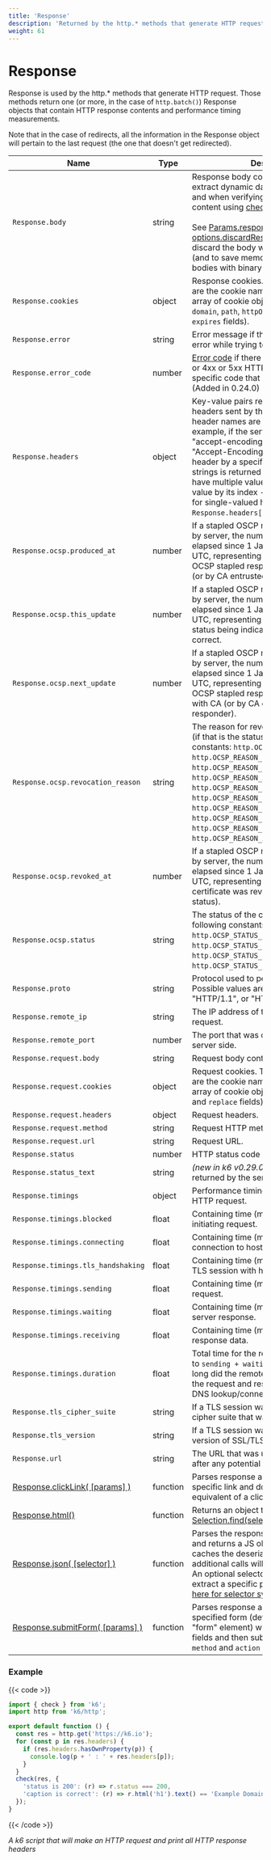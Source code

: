 ```yaml
---
title: 'Response'
description: 'Returned by the http.* methods that generate HTTP requests.'
weight: 61
---
```


# Response

Response is used by the http.\* methods that generate HTTP request. Those methods return one (or more, in the case of `http.batch()`) Response objects that contain HTTP response contents and performance timing measurements.

Note that in the case of redirects, all the information in the Response object will pertain to the last request (the one that doesn't get redirected).

| Name                                                                                                                            | Type     | Description                                                                                                                                                                                                                                                                                                                                                                                                                                                                                                                                                                                                                                                     |
| ------------------------------------------------------------------------------------------------------------------------------- | -------- | --------------------------------------------------------------------------------------------------------------------------------------------------------------------------------------------------------------------------------------------------------------------------------------------------------------------------------------------------------------------------------------------------------------------------------------------------------------------------------------------------------------------------------------------------------------------------------------------------------------------------------------------------------------- |
| `Response.body`                                                                                                                 | string   | Response body content, often used to extract dynamic data (see examples [here](https://grafana.com/docs/k6/<K6_VERSION>/examples/correlation-and-dynamic-data)) and when verifying the presence of content using [checks](https://grafana.com/docs/k6/<K6_VERSION>/javascript-api/k6/check).<br /><br />See [Params.responseType](https://grafana.com/docs/k6/<K6_VERSION>/javascript-api/k6-http/params) and [options.discardResponseBodies](https://grafana.com/docs/k6/<K6_VERSION>/using-k6/k6-options/reference/#discard-response-bodies) for how to discard the body when it is not needed (and to save memory) or when handling bodies with binary data. |
| `Response.cookies`                                                                                                              | object   | Response cookies. The object properties are the cookie names and the value is an array of cookie objects (with `name`, `value`, `domain`, `path`, `httpOnly`, `secure`, `maxAge` and `expires` fields).                                                                                                                                                                                                                                                                                                                                                                                                                                                         |
| `Response.error`                                                                                                                | string   | Error message if there was a non-HTTP error while trying to send the request.                                                                                                                                                                                                                                                                                                                                                                                                                                                                                                                                                                                   |
| `Response.error_code`                                                                                                           | number   | [Error code](https://grafana.com/docs/k6/<K6_VERSION>/javascript-api/error-codes) if there was a non-HTTP error or 4xx or 5xx HTTP error it will be set to a specific code that describes the error. (Added in 0.24.0)                                                                                                                                                                                                                                                                                                                                                                                                                                          |
| `Response.headers`                                                                                                              | object   | Key-value pairs representing all HTTP headers sent by the server. Note that the header names are in [canonical form](https://pkg.go.dev/net/http#CanonicalHeaderKey); for example, if the server responds with "accept-encoding", the key will be "Accept-Encoding". When requesting a header by a specific name, an array of strings is returned since the header can have multiple values. You can access each value by its index - for the first value, or for single-valued header, that will be `Response.headers["my_key"][0]`.                                                                                                                           |
| `Response.ocsp.produced_at`                                                                                                     | number   | If a stapled OSCP response was provided by server, the number of milliseconds elapsed since 1 January 1970 00:00:00 UTC, representing the time when this OCSP stapled response was signed by CA (or by CA entrusted OCSP responder)                                                                                                                                                                                                                                                                                                                                                                                                                             |
| `Response.ocsp.this_update`                                                                                                     | number   | If a stapled OSCP response was provided by server, the number of milliseconds elapsed since 1 January 1970 00:00:00 UTC, representing the time at which the status being indicated was known to be correct.                                                                                                                                                                                                                                                                                                                                                                                                                                                     |
| `Response.ocsp.next_update`                                                                                                     | number   | If a stapled OSCP response was provided by server, the number of milliseconds elapsed since 1 January 1970 00:00:00 UTC, representing the time when this OCSP stapled response will be refreshed with CA (or by CA entrusted OCSP responder).                                                                                                                                                                                                                                                                                                                                                                                                                   |
| `Response.ocsp.revocation_reason`                                                                                               | string   | The reason for revocation of the certificate (if that is the status), one of the following constants: `http.OCSP_REASON_UNSPECIFIED`, `http.OCSP_REASON_KEY_COMPROMISE`, `http.OCSP_REASON_CA_COMPROMISE`, <br />`http.OCSP_REASON_AFFILIATION_CHANGED`, <br />`http.OCSP_REASON_SUPERSEDED`, <br />`http.OCSP_REASON_CESSATION_OF_OPERATION`, <br />`http.OCSP_REASON_CERTIFICATE_HOLD`, <br />`http.OCSP_REASON_REMOVE_FROM_CRL`, <br />`http.OCSP_REASON_PRIVILEGE_WITHDRAWN` or <br />`http.OCSP_REASON_AA_COMPROMISE`.                                                                                                                                     |
| `Response.ocsp.revoked_at`                                                                                                      | number   | If a stapled OSCP response was provided by server, the number of milliseconds elapsed since 1 January 1970 00:00:00 UTC, representing the time when this certificate was revoked (if that is the status).                                                                                                                                                                                                                                                                                                                                                                                                                                                       |
| `Response.ocsp.status`                                                                                                          | string   | The status of the certificate, one of the following constants: `http.OCSP_STATUS_GOOD`, `http.OCSP_STATUS_REVOKED`, `http.OCSP_STATUS_UNKNOWN` or `http.OCSP_STATUS_SERVER_FAILED`.                                                                                                                                                                                                                                                                                                                                                                                                                                                                             |
| `Response.proto`                                                                                                                | string   | Protocol used to perform the transfer. Possible values are "HTTP/1.0", "HTTP/1.1", or "HTTP/2.0".                                                                                                                                                                                                                                                                                                                                                                                                                                                                                                                                                               |
| `Response.remote_ip`                                                                                                            | string   | The IP address of the server handling the request.                                                                                                                                                                                                                                                                                                                                                                                                                                                                                                                                                                                                              |
| `Response.remote_port`                                                                                                          | number   | The port that was connected to on the server side.                                                                                                                                                                                                                                                                                                                                                                                                                                                                                                                                                                                                              |
| `Response.request.body`                                                                                                         | string   | Request body content.                                                                                                                                                                                                                                                                                                                                                                                                                                                                                                                                                                                                                                           |
| `Response.request.cookies`                                                                                                      | object   | Request cookies. The object properties are the cookie names and the value is an array of cookie objects (with `name`, `value` and `replace` fields).                                                                                                                                                                                                                                                                                                                                                                                                                                                                                                            |
| `Response.request.headers`                                                                                                      | object   | Request headers.                                                                                                                                                                                                                                                                                                                                                                                                                                                                                                                                                                                                                                                |
| `Response.request.method`                                                                                                       | string   | Request HTTP method.                                                                                                                                                                                                                                                                                                                                                                                                                                                                                                                                                                                                                                            |
| `Response.request.url`                                                                                                          | string   | Request URL.                                                                                                                                                                                                                                                                                                                                                                                                                                                                                                                                                                                                                                                    |
| `Response.status`                                                                                                               | number   | HTTP status code returned by the server.                                                                                                                                                                                                                                                                                                                                                                                                                                                                                                                                                                                                                        |
| `Response.status_text`                                                                                                          | string   | _(new in k6 v0.29.0)_ HTTP status text returned by the server.                                                                                                                                                                                                                                                                                                                                                                                                                                                                                                                                                                                                  |
| `Response.timings`                                                                                                              | object   | Performance timing information for the HTTP request.                                                                                                                                                                                                                                                                                                                                                                                                                                                                                                                                                                                                            |
| `Response.timings.blocked`                                                                                                      | float    | Containing time (ms) spent blocked before initiating request.                                                                                                                                                                                                                                                                                                                                                                                                                                                                                                                                                                                                   |
| `Response.timings.connecting`                                                                                                   | float    | Containing time (ms) spent setting up TCP connection to host.                                                                                                                                                                                                                                                                                                                                                                                                                                                                                                                                                                                                   |
| `Response.timings.tls_handshaking`                                                                                              | float    | Containing time (ms) spent handshaking TLS session with host.                                                                                                                                                                                                                                                                                                                                                                                                                                                                                                                                                                                                   |
| `Response.timings.sending`                                                                                                      | float    | Containing time (ms) spent sending request.                                                                                                                                                                                                                                                                                                                                                                                                                                                                                                                                                                                                                     |
| `Response.timings.waiting`                                                                                                      | float    | Containing time (ms) spent waiting for server response.                                                                                                                                                                                                                                                                                                                                                                                                                                                                                                                                                                                                         |
| `Response.timings.receiving`                                                                                                    | float    | Containing time (ms) spent receiving response data.                                                                                                                                                                                                                                                                                                                                                                                                                                                                                                                                                                                                             |
| `Response.timings.duration`                                                                                                     | float    | Total time for the request (ms). It's equal to `sending + waiting + receiving`, i.e. how long did the remote server take to process the request and respond, without the initial DNS lookup/connection times.                                                                                                                                                                                                                                                                                                                                                                                                                                                   |
| `Response.tls_cipher_suite`                                                                                                     | string   | If a TLS session was established, the cipher suite that was used.                                                                                                                                                                                                                                                                                                                                                                                                                                                                                                                                                                                               |
| `Response.tls_version`                                                                                                          | string   | If a TLS session was established, the version of SSL/TLS that was used.                                                                                                                                                                                                                                                                                                                                                                                                                                                                                                                                                                                         |
| `Response.url`                                                                                                                  | string   | The URL that was ultimately fetched (i.e. after any potential redirects).                                                                                                                                                                                                                                                                                                                                                                                                                                                                                                                                                                                       |
| [Response.clickLink( [params] )](https://grafana.com/docs/k6/<K6_VERSION>/javascript-api/k6-http/response/response-clicklink)   | function | Parses response as HTML, looks for a specific link and does the request-level equivalent of a click on that link.                                                                                                                                                                                                                                                                                                                                                                                                                                                                                                                                               |
| [Response.html()](https://grafana.com/docs/k6/<K6_VERSION>/javascript-api/k6-http/response/response-html)                       | function | Returns an object that supports [Selection.find(selector)](https://grafana.com/docs/k6/<K6_VERSION>/javascript-api/k6-html/selection/selection-find).                                                                                                                                                                                                                                                                                                                                                                                                                                                                                                           |
| [Response.json( [selector] )](https://grafana.com/docs/k6/<K6_VERSION>/javascript-api/k6-http/response/response-json)           | function | Parses the response body data as JSON and returns a JS object or array. This call caches the deserialized JSON data, additional calls will return the cached data. An optional selector can be specified to extract a specific part of the data, see [here for selector syntax](https://github.com/tidwall/gjson#path-syntax).                                                                                                                                                                                                                                                                                                                                  |
| [Response.submitForm( [params] )](https://grafana.com/docs/k6/<K6_VERSION>/javascript-api/k6-http/response/response-submitform) | function | Parses response as HTML, parses the specified form (defaults to looking for a "form" element) with option to override fields and then submits form taking form's `method` and `action` into account.                                                                                                                                                                                                                                                                                                                                                                                                                                                            |

### Example

{{< code >}}

```javascript
import { check } from 'k6';
import http from 'k6/http';

export default function () {
  const res = http.get('https://k6.io');
  for (const p in res.headers) {
    if (res.headers.hasOwnProperty(p)) {
      console.log(p + ' : ' + res.headers[p]);
    }
  }
  check(res, {
    'status is 200': (r) => r.status === 200,
    'caption is correct': (r) => r.html('h1').text() == 'Example Domain',
  });
}
```

{{< /code >}}

_A k6 script that will make an HTTP request and print all HTTP response headers_
